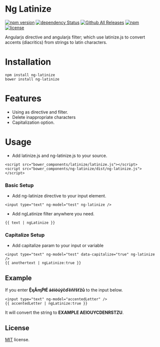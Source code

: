 # Ng Latinize
[![npm version](https://badge.fury.io/js/ng-latinize.svg)](https://badge.fury.io/js/ng-latinize)
[![dependency Status](https://david-dm.org/eraycetinay/ng-latinize.svg)](https://david-dm.org/eraycetinay/ng-latinize.svg)
[![Github All Releases](https://img.shields.io/github/downloads/eraycetinay/ng-latinize/total.svg)]()
[![npm](https://img.shields.io/npm/dt/ng-latinize.svg)]()
[![license](https://img.shields.io/github/license/mashape/apistatus.svg)]()

Angularjs directive and angularjs filter; which use latinize.js to convert accents (diacritics) from strings to latin characters.

# Installation
```
npm install ng-latinize
bower install ng-latinize
```
# Features
- Using as directive and filter.
- Delete inappropriate characters
- Capitalization option.
# Usage
- Add latinize.js and ng-latinize.js to your source.
```
<script src="bower_components/latinize/latinize.js"></script>
<script src="bower_components/ng-latinize/dist/ng-latinize.js"></script>
```
### Basic Setup
- Add ng-latinize directive to your input element.
```
<input type="text" ng-model="test" ng-latinize />
```
- Add ngLatinize filter anywhere you need.
```
{{ text | ngLatinize }}
```
### Capitalize Setup
- Add capitalize param to your input or variable
```
<input type="text" ng-model="test" data-capitalize="true" ng-latinize />
{{ anothertext | ngLatinize:true }}
```
## Example
If you enter **ỆᶍǍᶆṔƚÉ áéíóúýčďěňřšťžů** to the input below.
```
<input type="text" ng-model="accentedLetter" />
{{ accentedLetter | ngLatinize:true }}
```
It will convert the string to **EXAMPLE AEIOUYCDENRSTZU**.
## License
[MIT](LICENSE) license.
